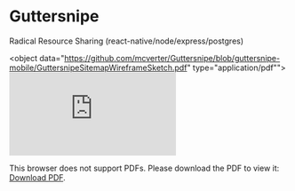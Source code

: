 # Guttersnipe
Radical Resource Sharing (react-native/node/express/postgres)


<object data="https://github.com/mcverter/Guttersnipe/blob/guttersnipe-mobile/GuttersnipeSitemapWireframeSketch.pdf" type="application/pdf"">
    <embed src="https://github.com/mcverter/Guttersnipe/blob/guttersnipe-mobile/GuttersnipeSitemapWireframeSketch.pdf">
        <p>This browser does not support PDFs. Please download the PDF to view it: <a href="https://github.com/mcverter/Guttersnipe/blob/guttersnipe-mobile/GuttersnipeSitemapWireframeSketch.pdf">Download PDF</a>.</p>
    </embed>
</object>
